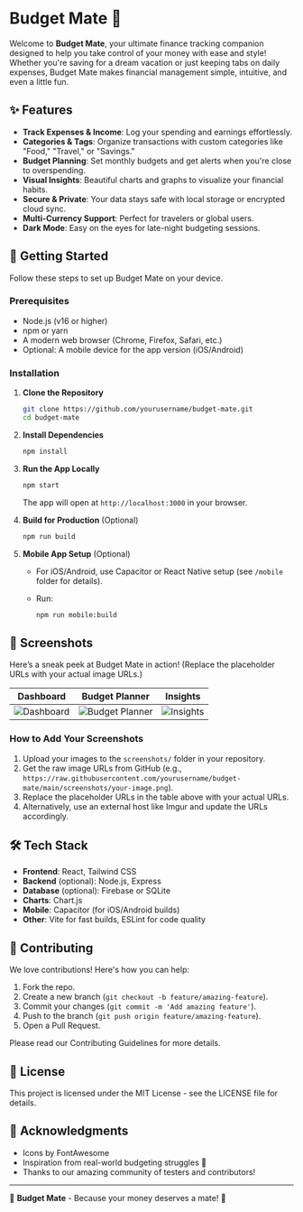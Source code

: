 # Budget Mate 💸

Welcome to **Budget Mate**, your ultimate finance tracking companion designed to help you take control of your money with ease and style! Whether you're saving for a dream vacation or just keeping tabs on daily expenses, Budget Mate makes financial management simple, intuitive, and even a little fun.

## ✨ Features

- **Track Expenses & Income**: Log your spending and earnings effortlessly.
- **Categories & Tags**: Organize transactions with custom categories like "Food," "Travel," or "Savings."
- **Budget Planning**: Set monthly budgets and get alerts when you're close to overspending.
- **Visual Insights**: Beautiful charts and graphs to visualize your financial habits.
- **Secure & Private**: Your data stays safe with local storage or encrypted cloud sync.
- **Multi-Currency Support**: Perfect for travelers or global users.
- **Dark Mode**: Easy on the eyes for late-night budgeting sessions.

## 🚀 Getting Started

Follow these steps to set up Budget Mate on your device.

### Prerequisites

- Node.js (v16 or higher)
- npm or yarn
- A modern web browser (Chrome, Firefox, Safari, etc.)
- Optional: A mobile device for the app version (iOS/Android)

### Installation

1. **Clone the Repository**

   ```bash
   git clone https://github.com/yourusername/budget-mate.git
   cd budget-mate
   ```

2. **Install Dependencies**

   ```bash
   npm install
   ```

3. **Run the App Locally**

   ```bash
   npm start
   ```

   The app will open at `http://localhost:3000` in your browser.

4. **Build for Production** (Optional)

   ```bash
   npm run build
   ```

5. **Mobile App Setup** (Optional)

   - For iOS/Android, use Capacitor or React Native setup (see `/mobile` folder for details).
   - Run:

     ```bash
     npm run mobile:build
     ```

## 📸 Screenshots

Here’s a sneak peek at Budget Mate in action! (Replace the placeholder URLs with your actual image URLs.)

| Dashboard | Budget Planner | Insights |
|:---------:|:--------------:|:--------:|
| ![Dashboard](https://raw.githubusercontent.com/yourusername/budget-mate/main/screenshots/dashboard.png) | ![Budget Planner](https://raw.githubusercontent.com/yourusername/budget-mate/main/screenshots/budget.png) | ![Insights](https://raw.githubusercontent.com/yourusername/budget-mate/main/screenshots/insights.png) |

### How to Add Your Screenshots
1. Upload your images to the `screenshots/` folder in your repository.
2. Get the raw image URLs from GitHub (e.g., `https://raw.githubusercontent.com/yourusername/budget-mate/main/screenshots/your-image.png`).
3. Replace the placeholder URLs in the table above with your actual URLs.
4. Alternatively, use an external host like Imgur and update the URLs accordingly.

## 🛠️ Tech Stack

- **Frontend**: React, Tailwind CSS
- **Backend** (optional): Node.js, Express
- **Database** (optional): Firebase or SQLite
- **Charts**: Chart.js
- **Mobile**: Capacitor (for iOS/Android builds)
- **Other**: Vite for fast builds, ESLint for code quality

## 🤝 Contributing

We love contributions! Here's how you can help:

1. Fork the repo.
2. Create a new branch (`git checkout -b feature/amazing-feature`).
3. Commit your changes (`git commit -m 'Add amazing feature'`).
4. Push to the branch (`git push origin feature/amazing-feature`).
5. Open a Pull Request.

Please read our Contributing Guidelines for more details.

## 📜 License

This project is licensed under the MIT License - see the LICENSE file for details.

## 🙌 Acknowledgments

- Icons by FontAwesome
- Inspiration from real-world budgeting struggles 💪
- Thanks to our amazing community of testers and contributors!

---

🌟 **Budget Mate** - Because your money deserves a mate! 🌟
